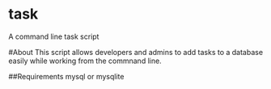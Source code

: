 # task
A command line task script

#About
This script allows developers and admins to add tasks to a database easily while working from the commnand line.

##Requirements
mysql or mysqlite
